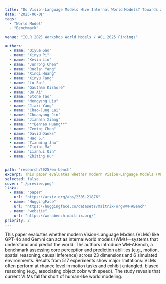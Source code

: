 ```yaml
---
title: "Do Vision-Language Models Have Internal World Models? Towards an Atomic Evaluation"
date: "2025-06-01"
tags:
  - "World Model"
  - "Benchmark"

venue: "ICLR 2025 Workshop World Models / ACL 2025 Findings"

authors:
  - name: "Qiyue Gao"
  - name: "Xinyu Pi"
  - name: "Kevin Liu"
  - name: "Junrong Chen"
  - name: "Ruolan Yang"
  - name: "Xinqi Huang"
  - name: "Xinyu Fang"
  - name: "Lu Sun"
  - name: "Gautham Kishore"
  - name: "Bo Ai"
  - name: "Stone Tao"
  - name: "Mengyang Liu"
  - name: "Jiaxi Yang"
  - name: "Chao-Jung Lai"
  - name: "Chuanyang Jin"
  - name: "Jiannan Xiang"
  - name: "**Benhao Huang**"
  - name: "Zeming Chen"
  - name: "David Danks"
  - name: "Hao Su"
  - name: "Tianming Shu"
  - name: "Ziqiao Ma"
  - name: "Lianhui Qin"
  - name: "Zhiting Hu"


path: "research/2025/wm-bench"
excerpt: This paper evaluates whether modern Vision-Language Models (VLMs) like GPT-4o and Gemini can act as internal world models (WMs)—systems that understand and predict the world. 
selected: false
cover: "./preview.png"
links:
  - name: "paper"
    url: "https://arxiv.org/abs/2506.21876"
  - name: "HuggingFace"
    url: "https://huggingface.co/datasets/maitrix-org/WM-ABench"
  - name: "website"
    url: "https://wm-abench.maitrix.org/"
priority: 2
---
```




This paper evaluates whether modern Vision-Language Models (VLMs) like GPT-4o and Gemini can act as internal world models (WMs)—systems that understand and predict the world. The authors introduce WM-ABench, a benchmark assessing core perception and prediction abilities (e.g., motion, spatial reasoning, causal inference) across 23 dimensions and 6 simulated environments. Results from 517 experiments show major limitations: VLMs often perform at chance level in motion tasks and exhibit entangled, biased reasoning (e.g., associating object color with speed). The study reveals that current VLMs fall far short of human-like world modeling.



